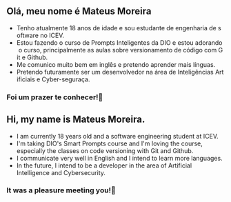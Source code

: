 ## Olá, meu nome é Mateus Moreira

- Tenho atualmente 18 anos de idade e sou estudante de engenharia de software no ICEV.
- Estou fazendo o curso de Prompts Inteligentes da DIO e estou adorando o curso, principalmente as aulas sobre versionamento de código com Git e Github.
- Me comunico muito bem em inglês e pretendo aprender mais línguas. 
- Pretendo futuramente ser um desenvolvedor na área de Inteligências Artificiais e Cyber-seguraça.

### Foi um prazer te conhecer!👋

## Hi, my name is Mateus Moreira.

- I am currently 18 years old and a software engineering student at ICEV.
- I'm taking DIO's Smart Prompts course and I'm loving the course, especially the classes on code versioning with Git and Github.
- I communicate very well in English and I intend to learn more languages.
- In the future, I intend to be a developer in the area of ​​Artificial Intelligence and Cybersecurity.

### It was a pleasure meeting you!👋
